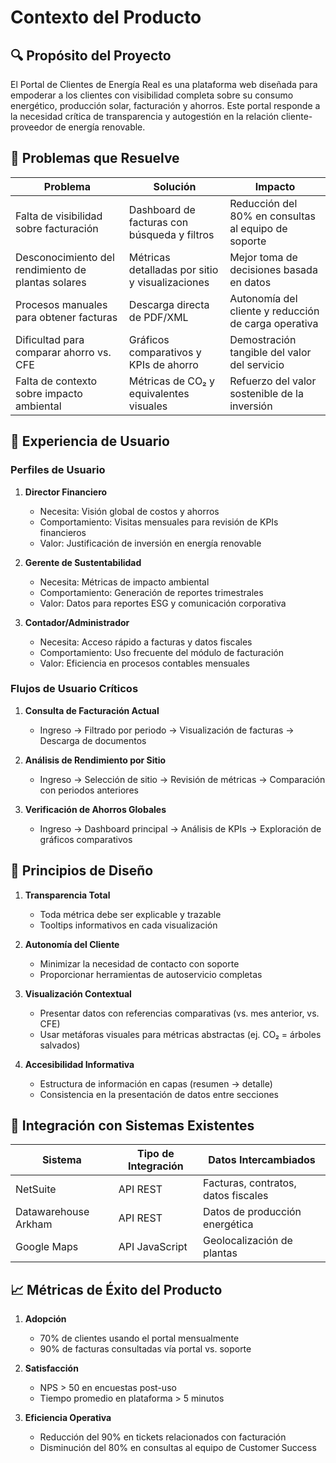 # Contexto del Producto

## 🔍 Propósito del Proyecto
El Portal de Clientes de Energía Real es una plataforma web diseñada para empoderar a los clientes con visibilidad completa sobre su consumo energético, producción solar, facturación y ahorros. Este portal responde a la necesidad crítica de transparencia y autogestión en la relación cliente-proveedor de energía renovable.

## 🎯 Problemas que Resuelve

| **Problema** | **Solución** | **Impacto** |
|--------------|--------------|-------------|
| Falta de visibilidad sobre facturación | Dashboard de facturas con búsqueda y filtros | Reducción del 80% en consultas al equipo de soporte |
| Desconocimiento del rendimiento de plantas solares | Métricas detalladas por sitio y visualizaciones | Mejor toma de decisiones basada en datos |
| Procesos manuales para obtener facturas | Descarga directa de PDF/XML | Autonomía del cliente y reducción de carga operativa |
| Dificultad para comparar ahorro vs. CFE | Gráficos comparativos y KPIs de ahorro | Demostración tangible del valor del servicio |
| Falta de contexto sobre impacto ambiental | Métricas de CO₂ y equivalentes visuales | Refuerzo del valor sostenible de la inversión |

## 👤 Experiencia de Usuario

### Perfiles de Usuario
1. **Director Financiero**
   - Necesita: Visión global de costos y ahorros
   - Comportamiento: Visitas mensuales para revisión de KPIs financieros
   - Valor: Justificación de inversión en energía renovable

2. **Gerente de Sustentabilidad**
   - Necesita: Métricas de impacto ambiental
   - Comportamiento: Generación de reportes trimestrales
   - Valor: Datos para reportes ESG y comunicación corporativa

3. **Contador/Administrador**
   - Necesita: Acceso rápido a facturas y datos fiscales
   - Comportamiento: Uso frecuente del módulo de facturación
   - Valor: Eficiencia en procesos contables mensuales

### Flujos de Usuario Críticos
1. **Consulta de Facturación Actual**
   - Ingreso → Filtrado por periodo → Visualización de facturas → Descarga de documentos

2. **Análisis de Rendimiento por Sitio**
   - Ingreso → Selección de sitio → Revisión de métricas → Comparación con periodos anteriores

3. **Verificación de Ahorros Globales**
   - Ingreso → Dashboard principal → Análisis de KPIs → Exploración de gráficos comparativos

## 🎨 Principios de Diseño

1. **Transparencia Total**
   - Toda métrica debe ser explicable y trazable
   - Tooltips informativos en cada visualización

2. **Autonomía del Cliente**
   - Minimizar la necesidad de contacto con soporte
   - Proporcionar herramientas de autoservicio completas

3. **Visualización Contextual**
   - Presentar datos con referencias comparativas (vs. mes anterior, vs. CFE)
   - Usar metáforas visuales para métricas abstractas (ej. CO₂ = árboles salvados)

4. **Accesibilidad Informativa**
   - Estructura de información en capas (resumen → detalle)
   - Consistencia en la presentación de datos entre secciones

## 🔄 Integración con Sistemas Existentes

| **Sistema** | **Tipo de Integración** | **Datos Intercambiados** |
|-------------|-------------------------|--------------------------|
| NetSuite | API REST | Facturas, contratos, datos fiscales |
| Datawarehouse Arkham | API REST | Datos de producción energética |
| Google Maps | API JavaScript | Geolocalización de plantas |

## 📈 Métricas de Éxito del Producto

1. **Adopción**
   - 70% de clientes usando el portal mensualmente
   - 90% de facturas consultadas vía portal vs. soporte

2. **Satisfacción**
   - NPS > 50 en encuestas post-uso
   - Tiempo promedio en plataforma > 5 minutos

3. **Eficiencia Operativa**
   - Reducción del 90% en tickets relacionados con facturación
   - Disminución del 80% en consultas al equipo de Customer Success
